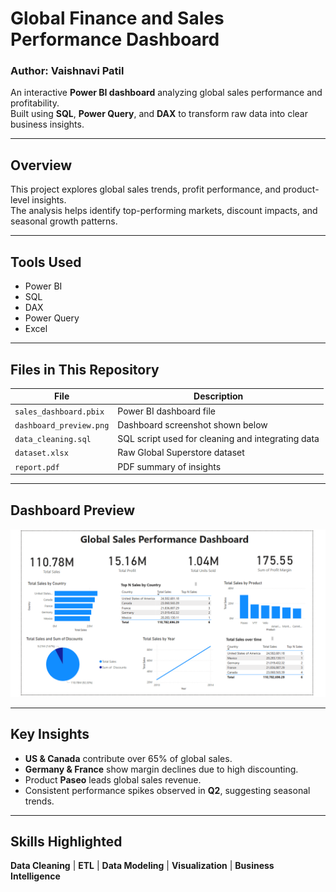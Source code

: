 # Global Finance and Sales Performance Dashboard

### Author: **Vaishnavi Patil**

An interactive **Power BI dashboard** analyzing global sales performance and profitability.  
Built using **SQL**, **Power Query**, and **DAX** to transform raw data into clear business insights.

---

## Overview
This project explores global sales trends, profit performance, and product-level insights.  
The analysis helps identify top-performing markets, discount impacts, and seasonal growth patterns.

---

## Tools Used
- Power BI  
- SQL  
- DAX  
- Power Query  
- Excel  

---

## Files in This Repository
| File | Description |
|------|--------------|
| `sales_dashboard.pbix` | Power BI dashboard file |
| `dashboard_preview.png` | Dashboard screenshot shown below |
| `data_cleaning.sql` | SQL script used for cleaning and integrating data |
| `dataset.xlsx` | Raw Global Superstore dataset |
| `report.pdf` | PDF summary of insights |

---

## Dashboard Preview
![Dashboard Preview](Dashboard.png)

---

## Key Insights
- **US & Canada** contribute over 65% of global sales.  
- **Germany & France** show margin declines due to high discounting.  
- Product **Paseo** leads global sales revenue.  
- Consistent performance spikes observed in **Q2**, suggesting seasonal trends.  

---

## Skills Highlighted
**Data Cleaning** | **ETL** | **Data Modeling** | **Visualization** | **Business Intelligence**

